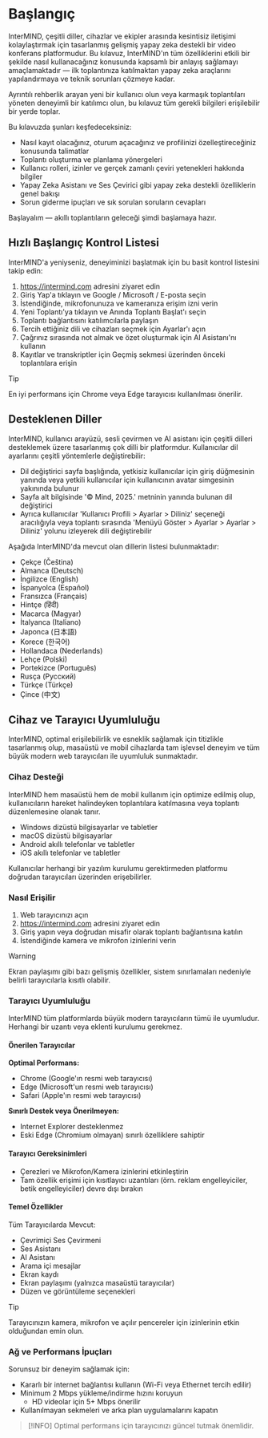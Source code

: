 # Başlangıç

InterMIND, çeşitli diller, cihazlar ve ekipler arasında kesintisiz iletişimi kolaylaştırmak için tasarlanmış gelişmiş yapay zeka destekli bir video konferans platformudur. Bu kılavuz, InterMIND'ın tüm özelliklerini etkili bir şekilde nasıl kullanacağınız konusunda kapsamlı bir anlayış sağlamayı amaçlamaktadır — ilk toplantınıza katılmaktan yapay zeka araçlarını yapılandırmaya ve teknik sorunları çözmeye kadar.

Ayrıntılı rehberlik arayan yeni bir kullanıcı olun veya karmaşık toplantıları yöneten deneyimli bir katılımcı olun, bu kılavuz tüm gerekli bilgileri erişilebilir bir yerde toplar.

Bu kılavuzda şunları keşfedeceksiniz:

- Nasıl kayıt olacağınız, oturum açacağınız ve profilinizi özelleştireceğiniz konusunda talimatlar
- Toplantı oluşturma ve planlama yönergeleri
- Kullanıcı rolleri, izinler ve gerçek zamanlı çeviri yetenekleri hakkında bilgiler
- Yapay Zeka Asistanı ve Ses Çevirici gibi yapay zeka destekli özelliklerin genel bakışı
- Sorun giderme ipuçları ve sık sorulan soruların cevapları

Başlayalım — akıllı toplantıların geleceği şimdi başlamaya hazır.

## Hızlı Başlangıç Kontrol Listesi

InterMIND'a yeniyseniz, deneyiminizi başlatmak için bu basit kontrol listesini takip edin:

1. https://intermind.com adresini ziyaret edin
2. Giriş Yap'a tıklayın ve Google / Microsoft / E-posta seçin
3. İstendiğinde, mikrofonunuza ve kameranıza erişim izni verin
4. Yeni Toplantı'ya tıklayın ve Anında Toplantı Başlat'ı seçin
5. Toplantı bağlantısını katılımcılarla paylaşın
6. Tercih ettiğiniz dili ve cihazları seçmek için Ayarlar'ı açın
7. Çağrınız sırasında not almak ve özet oluşturmak için AI Asistanı'nı kullanın
8. Kayıtlar ve transkriptler için Geçmiş sekmesi üzerinden önceki toplantılara erişin

> [!TIP]
> En iyi performans için Chrome veya Edge tarayıcısı kullanılması önerilir.

## Desteklenen Diller

InterMIND, kullanıcı arayüzü, sesli çevirmen ve AI asistanı için çeşitli dilleri desteklemek üzere tasarlanmış çok dilli bir platformdur. Kullanıcılar dil ayarlarını çeşitli yöntemlerle değiştirebilir:

- Dil değiştirici sayfa başlığında, yetkisiz kullanıcılar için giriş düğmesinin yanında veya yetkili kullanıcılar için kullanıcının avatar simgesinin yakınında bulunur
- Sayfa alt bilgisinde '© Mind, 2025.' metninin yanında bulunan dil değiştirici
- Ayrıca kullanıcılar 'Kullanıcı Profili > Ayarlar > Diliniz' seçeneği aracılığıyla veya toplantı sırasında 'Menüyü Göster > Ayarlar > Ayarlar > Diliniz' yolunu izleyerek dili değiştirebilir

Aşağıda InterMIND'da mevcut olan dillerin listesi bulunmaktadır:

- Çekçe (Čeština)
- Almanca (Deutsch)
- İngilizce (English)
- İspanyolca (Español)
- Fransızca (Français)
- Hintçe (हिंदी)
- Macarca (Magyar)
- İtalyanca (Italiano)
- Japonca (日本語)
- Korece (한국어)
- Hollandaca (Nederlands)
- Lehçe (Polski)
- Portekizce (Português)
- Rusça (Русский)
- Türkçe (Türkçe)
- Çince (中文)

## Cihaz ve Tarayıcı Uyumluluğu

InterMIND, optimal erişilebilirlik ve esneklik sağlamak için titizlikle tasarlanmış olup, masaüstü ve mobil cihazlarda tam işlevsel deneyim ve tüm büyük modern web tarayıcıları ile uyumluluk sunmaktadır.

### Cihaz Desteği

InterMIND hem masaüstü hem de mobil kullanım için optimize edilmiş olup, kullanıcıların hareket halindeyken toplantılara katılmasına veya toplantı düzenlemesine olanak tanır.

- Windows dizüstü bilgisayarlar ve tabletler
- macOS dizüstü bilgisayarlar
- Android akıllı telefonlar ve tabletler
- iOS akıllı telefonlar ve tabletler

Kullanıcılar herhangi bir yazılım kurulumu gerektirmeden platformu doğrudan tarayıcıları üzerinden erişebilirler.

### Nasıl Erişilir

1. Web tarayıcınızı açın
2. https://intermind.com adresini ziyaret edin
3. Giriş yapın veya doğrudan misafir olarak toplantı bağlantısına katılın
4. İstendiğinde kamera ve mikrofon izinlerini verin

> [!WARNING]
> Ekran paylaşımı gibi bazı gelişmiş özellikler, sistem sınırlamaları nedeniyle belirli tarayıcılarla kısıtlı olabilir.

### Tarayıcı Uyumluluğu

InterMIND tüm platformlarda büyük modern tarayıcıların tümü ile uyumludur. Herhangi bir uzantı veya eklenti kurulumu gerekmez.

#### Önerilen Tarayıcılar

**Optimal Performans:**

- Chrome (Google'ın resmi web tarayıcısı)
- Edge (Microsoft'un resmi web tarayıcısı)
- Safari (Apple'ın resmi web tarayıcısı)

**Sınırlı Destek veya Önerilmeyen:**

- Internet Explorer desteklenmez
- Eski Edge (Chromium olmayan) sınırlı özelliklere sahiptir

#### Tarayıcı Gereksinimleri

- Çerezleri ve Mikrofon/Kamera izinlerini etkinleştirin
- Tam özellik erişimi için kısıtlayıcı uzantıları (örn. reklam engelleyiciler, betik engelleyiciler) devre dışı bırakın

#### Temel Özellikler

Tüm Tarayıcılarda Mevcut:

- Çevrimiçi Ses Çevirmeni
- Ses Asistanı
- AI Asistanı
- Arama içi mesajlar
- Ekran kaydı
- Ekran paylaşımı (yalnızca masaüstü tarayıcılar)
- Düzen ve görüntüleme seçenekleri

> [!TIP]
> Tarayıcınızın kamera, mikrofon ve açılır pencereler için izinlerinin etkin olduğundan emin olun.

### Ağ ve Performans İpuçları

Sorunsuz bir deneyim sağlamak için:

- Kararlı bir internet bağlantısı kullanın (Wi-Fi veya Ethernet tercih edilir)
- Minimum 2 Mbps yükleme/indirme hızını koruyun
  - HD videolar için 5+ Mbps önerilir
- Kullanılmayan sekmeleri ve arka plan uygulamalarını kapatın

> [!INFO]
> Optimal performans için tarayıcınızı güncel tutmak önemlidir.